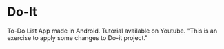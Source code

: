 # Do-It
To-Do List App made in Android. Tutorial available on Youtube.
"This is an exercise to apply some changes to Do-it project."
